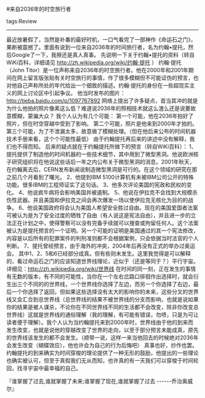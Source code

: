 #来自2036年的时空旅行者

tags:Review

----
最近放暑假了，当然是补番的最好时机，一口气看完了一部神作《命运石之门》，果断被震撼了。里面有说到一位来自2036年的时间旅行者，名为约翰•提托，然后Google了一下，我擦还是真人真事。 
先说明一下关于约翰•提托的资料（转自WiKi百科，详细请见 http://zh.wikipedia.org/wiki/约翰·提托 ） 
约翰·提托（John Titor）是一位声称来自2036年的时空旅行者。他在2000年和2001年期间在网上留言版张贴有关时空旅行的事情，作了很多模糊但不可能证伪的预言，也对他自己声称所处的年代给出一个细致的描述。约翰·提托的身份在一些超现实主义的网上讨论区中引起争议。 
他当时发布的图片：http://tieba.baidu.com/p/1097767892 
网络上提出了许多疑点，首当其冲的就是为什么他拍的照片像素这么低？难道说2036年的照相技术就这么渣么还是说要故意模糊，蒙骗大众？ 
我个人认为有几个可能： 
第一个可能，他在2036年拍好了照片，但在时空穿越中受到了影响。 
第二个可能，照片是他来到2000年才拍的。 
第三个可能，为了不泄漏太多，故意做了模糊处理。（但在他后来公布的时间机器技术手册来看，这个个可能性最低） 
由于约翰提托再后来的讲述中没有解释，我们也不得而知。 
后来的疑点就在于约翰提托所做下的预言（转自WiKi百科）： 
 1、提托提供了制造他的时间机器的一些技术细节，其中用到了微型黑洞。他说欧洲核子研究组织将在他说这些话后一年之内公布关于微型黑洞的消息。2001年秋天，在约翰离去后，CERN发布新闻说制造微型黑洞是可行的。在这个领域的研究在那之前几个月看到了曙光。 
2、他提到IBM 5100计算机有未被IBM公司公开的特殊功能。很多IBM的工程师证实了这句话。 
3、他多次评论美国的宪政和民权的变化。 
4、他说疯牛病将会影响美国并被遏制。 
5、他说在伊拉克不会找到大规模杀伤性武器。并且美国和伊拉克之间会再次爆发一场以使伊拉克无核化为目的的战争。 
6、他说美国政府将会认为美国人希望安全胜过自由。现在的美国爱国者法案可被认为是为了安全过度的牺牲了自由（有人说这是宪法自由），并且进一步的立法正在计划之中，使得警察可以没有完备手续就可以搜查或拘留任何人。这个法案被认为是提托预言的一个证明。另一个可能的证明是美国通过的其一个宪法修改，内容是以后所有的犯罪案件的判刑准则都不会根据案例，只会依据当时法官的个人判断。 
7、提托曾经预言，由于海外的冲突，2004年后再没有正式的举办过奥运会。 
其中1、2、5和6已经部分成真。但有些则未发生。这里我觉得是可以解释的，看过命运石之门的应该知道世界线理论，近似于（还是等同于？）平行宇宙。详细见：http://zh.wikipedia.org/wiki/世界线 
在时间的同一刻，正在发生的事情有无数的版本，有不同的可能性，当你在一个左右岔路口徘徊作出选择时，就会衍生出三个不同的的世界线，一个世界线你选择了左边，而另一个你选择了右边，最后一个你选择了返回，但如果这些选择没有太大的影响你的未来，这些分叉的世界线又会汇合到总世界线（总世界线的结果不被世界线的分支而影响，也就是说如果你的结果是被人谋杀，不论你在不同世界线不同的生活都不会改变，除非你改变总世界线）这就是世界线的通俗理解（我的理解，有可能有错误，勿喷，只是为可让读者便于理解）。我个人认为当约翰提托来到2000年时，世界线由于他的到来而发生改变，也就是说他的穿越改变了世界的走向，以至于部分预言未能成真，原先的世界线该发生的都不会发生。（顺带一说，这样一来当他回去的时候绝对2036年会发生改变（蝴蝶效应），他也许会为自己的行为后悔吧） 
真事也好，炒作也罢。约翰提托的到来确实为时间穿梭的理论提供了一种无形的鼓励，他提出的一些理论也确实被认可，但至于真假我们无从而知，也许真的有一天我们可以穿梭于时间轮回，找寻宇宙中最幸福的自己。 

『谁掌握了过去,谁就掌握了未来;谁掌握了现在,谁就掌握了过去  ------乔治奥威尔』
